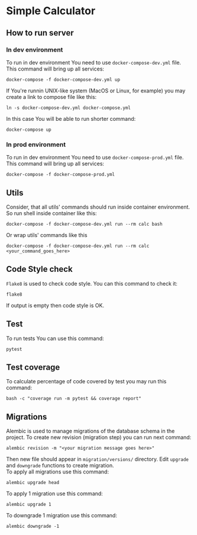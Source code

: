 # Simple Calculator 
## How to run server
### In dev environment
To run in dev environment You need to use `docker-compose-dev.yml` file.
This command will bring up all services:
```shell
docker-compose -f docker-compose-dev.yml up 
```
If You're runnin UNIX-like system (MacOS or Linux, for example) you may create 
a link to compose file like this:
```shell
ln -s docker-compose-dev.yml docker-compose.yml
```
In this case You will be able to run shorter command:
```shell
docker-compose up
```

### In prod environment
To run in dev environment You need to use `docker-compose-prod.yml` file.
This command will bring up all services:
```shell
docker-compose -f docker-compose-prod.yml
```
## Utils
Consider, that all utils' commands should run inside container environment.
So run shell inside container like this:
```shell
docker-compose -f docker-compose-dev.yml run --rm calc bash
```
Or wrap utils' commands like this
```shell
docker-compose -f docker-compose-dev.yml run --rm calc <your_command_goes_here>
```
## Code Style check
`Flake8` is used to check code style. You can this command to check it:
```shell
flake8
```
If output is empty then code style is OK.
## Test
To run tests You can use this command:
```shell
pytest
```
## Test coverage
To calculate percentage of code covered by test you may run this command:
```shell
bash -c "coverage run -m pytest && coverage report"
```
## Migrations
Alembic is used to manage migrations of the database schema in the project.
To create new revision (migration step) you can run next command:
```shell
alembic revision -m "<your migration message goes here>"
```
Then new file should appear in `migration/versions/` directory.
Edit `upgrade` and `downgrade` functions to create migration.</br>
To apply all migrations use this command:
```shell
alembic upgrade head
```
To apply 1 migration use this command:
```shell
alembic upgrade 1
```
To downgrade 1 migration use this command:
```shell
alembic downgrade -1
```
